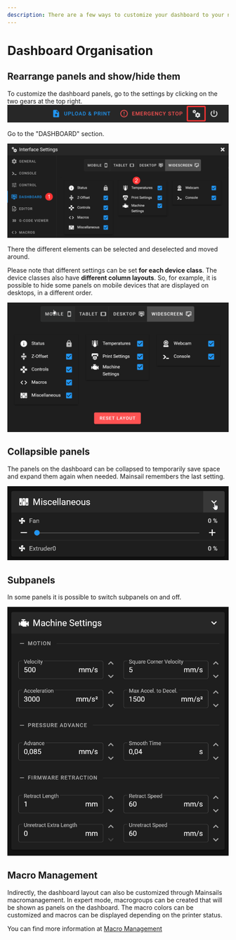 ```yaml
---
description: There are a few ways to customize your dashboard to your needs.
---
```


# Dashboard Organisation

## Rearrange panels and show/hide them

To customize the dashboard panels, go to the settings by clicking on the two gears at the top right. ![](../.gitbook/assets/header-settings.png)

Go to the "DASHBOARD" section.

![](../.gitbook/assets/settings-dashboard.png)

There the different elements can be selected and deselected and moved around.

Please note that different settings can be set **for each device class**. The device classes also have **different column layouts**. So, for example, it is possible to hide some panels on mobile devices that are displayed on desktops, in a different order.

![](../.gitbook/assets/settings-rearrange-dashboard.gif)

## Collapsible panels

The panels on the dashboard can be collapsed to temporarily save space and expand them again when needed. Mainsail remembers the last setting.

![](../.gitbook/assets/dashboard-panel-collapse.gif)

## Subpanels

In some panels it is possible to switch subpanels on and off.

![](../.gitbook/assets/dashboard-subpanel-collapse.gif)

## Macro Management

Indirectly, the dashboard layout can also be customized through Mainsails macromanagement. In expert mode, macrogroups can be created that will be shown as panels on the dashboard. The macro colors can be customized and macros can be displayed depending on the printer status.

You can find more information at [Macro Management](macro-management-stub.md)
